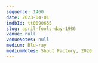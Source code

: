 ```yaml
---
sequence: 1460
date: 2023-04-01
imdbId: tt0090655
slug: april-fools-day-1986
venue: null
venueNotes: null
medium: Blu-ray
mediumNotes: Shout Factory, 2020
---
```

